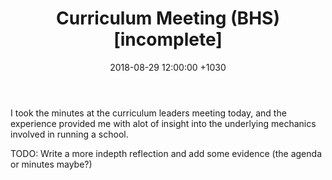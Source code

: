 ﻿---
layout: post
title:  "Curriculum Meeting (BHS) [incomplete]"
date:   2018-08-29 12:00:00 +1030
categories: MTeach bhsPlacement
tags: [6-3, 7-2]
---

I took the minutes at the curriculum leaders meeting today, and the experience provided me with alot of insight into the underlying mechanics involved in running a school.

TODO: Write a more indepth reflection and add some evidence (the agenda or minutes maybe?)







 







